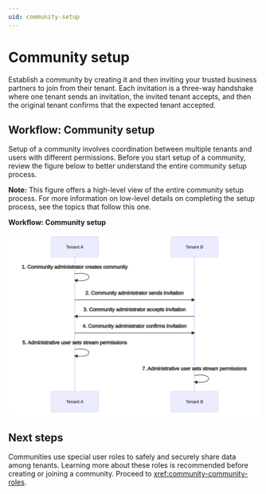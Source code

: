 ```yaml
---
uid: community-setup
---
```


# Community setup

Establish a community by creating it and then inviting your trusted business partners to join from their tenant. Each invitation is a three-way handshake where one tenant sends an invitation, the invited tenant accepts, and then the original tenant confirms that the expected tenant accepted.

## Workflow: Community setup

Setup of a community involves coordination between multiple tenants and users with different permissions. Before you start setup of a community, review the figure below to better understand the entire community setup process.

**Note:** This figure offers a high-level view of the entire community setup process. For more information on low-level details on completing the setup process, see the topics that follow this one.

**Workflow: Community setup**

![alt](images/workflow-community-setup.svg)

## Next steps

Communities use special user roles to safely and securely share data among tenants. Learning more about these roles is recommended before creating or joining a community. Proceed to <xref:community-community-roles>.
